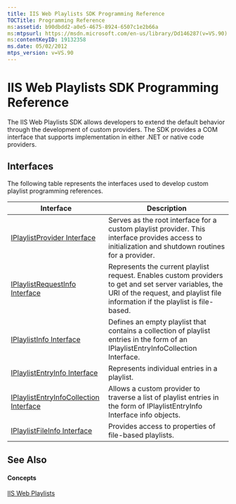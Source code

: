 ```yaml
---
title: IIS Web Playlists SDK Programming Reference
TOCTitle: Programming Reference
ms:assetid: b90dbdd2-a0e5-4675-8924-6507c1e2b66a
ms:mtpsurl: https://msdn.microsoft.com/en-us/library/Dd146287(v=VS.90)
ms:contentKeyID: 19132358
ms.date: 05/02/2012
mtps_version: v=VS.90
---
```


# IIS Web Playlists SDK Programming Reference

The IIS Web Playlists SDK allows developers to extend the default behavior through the development of custom providers. The SDK provides a COM interface that supports implementation in either .NET or native code providers.

## Interfaces

The following table represents the interfaces used to develop custom playlist programming references.

|Interface|Description|
|--- |--- |
|[IPlaylistProvider Interface](https://msdn.microsoft.com/en-us/library/dd146285(v=vs.90))|Serves as the root interface for a custom playlist provider. This interface provides access to initialization and shutdown routines for a provider.|
|[IPlaylistRequestInfo Interface](https://msdn.microsoft.com/en-us/library/dd146293(v=vs.90))|Represents the current playlist request. Enables custom providers to get and set server variables, the URI of the request, and playlist file information if the playlist is file-based.|
|[IPlaylistInfo Interface](https://msdn.microsoft.com/en-us/library/dd146255(v=vs.90))|Defines an empty playlist that contains a collection of playlist entries in the form of an IPlaylistEntryInfoCollection Interface.|
|[IPlaylistEntryInfo Interface](https://msdn.microsoft.com/en-us/library/dd146268(v=vs.90))|Represents individual entries in a playlist.|
|[IPlaylistEntryInfoCollection Interface](https://msdn.microsoft.com/en-us/library/dd146264(v=vs.90))|Allows a custom provider to traverse a list of playlist entries in the form of IPlaylistEntryInfo Interface info objects.|
|[IPlaylistFileInfo Interface](https://msdn.microsoft.com/en-us/library/dd146277(v=vs.90))|Provides access to properties of file-based playlists.|


## See Also

#### Concepts

[IIS Web Playlists](iis-web-playlists.md)

